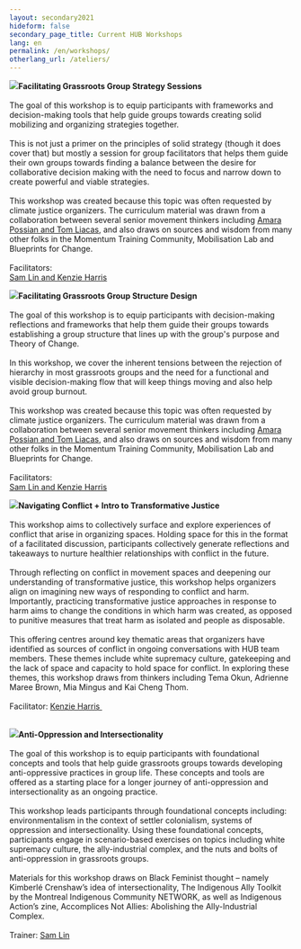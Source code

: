 ```yaml
---
layout: secondary2021
hideform: false
secondary_page_title: Current HUB Workshops
lang: en
permalink: /en/workshops/
otherlang_url: /ateliers/
---
```

![](https://lh3.googleusercontent.com/sOpjxly96id6il1i5luevYlBkpXnHIDAgdZ4idpJ9q-brWe02npc58vT15hUccYdJYDKYZabGGAhKUdX8EuNAgXBJjlklhPcZij5yptVs7Z2fsPtv2Rl41x_yqjToZfOpGTimJDG)**Facilitating Grassroots Group Strategy Sessions**\
\
The goal of this workshop is to equip participants with frameworks and decision-making tools that help guide groups towards creating solid mobilizing and organizing strategies together.\
\
This is not just a primer on the principles of solid strategy (though it does cover that) but mostly a session for group facilitators that helps them guide their own groups towards finding a balance between the desire for collaborative decision making with the need to focus and narrow down to create powerful and viable strategies.\
\
This workshop was created because this topic was often requested by climate justice organizers. The curriculum material was drawn from a collaboration between several senior movement thinkers including [Amara Possian and Tom Liacas](https://www.lehub.ca/en/team/), and also draws on sources and wisdom from many other folks in the Momentum Training Community, Mobilisation Lab and Blueprints for Change.\
\
Facilitators:\
[Sam Lin and Kenzie Harris](https://www.lehub.ca/en/team/)

![](https://lh3.googleusercontent.com/xwDZom1lOh0lRDcERbFqMhqtGWyKu0hYHIPzHEEK4yABPX_Sm96Soz-g96woDipTgUAnnRE6b8zGMkeizZsaP9u8Vrr6Eli5zs0CRvGrdSjuenRlAHvQMcQurjCreRq4d7finpEO)**Facilitating Grassroots Group Structure Design**\
\
The goal of this workshop is to equip participants with decision-making reflections and frameworks that help them guide their groups towards establishing a group structure that lines up with the group's purpose and Theory of Change.\
\
In this workshop, we cover the inherent tensions between the rejection of hierarchy in most grassroots groups and the need for a functional and visible decision-making flow that will keep things moving and also help avoid group burnout.\
\
This workshop was created because this topic was often requested by climate justice organizers. The curriculum material was drawn from a collaboration between several senior movement thinkers including [Amara Possian and Tom Liacas](https://www.lehub.ca/en/team/), and also draws on sources and wisdom from many other folks in the Momentum Training Community, Mobilisation Lab and Blueprints for Change.\
\
Facilitators:\
[Sam Lin and Kenzie Harris](https://www.lehub.ca/en/team/)

![](https://lh3.googleusercontent.com/sZweSYx2nqkeDlUFUjalsRHPf5vLSZjoFHietPuPylQkIs9ShC97Vfr0ypss5X1mLFkKu5QLPo93rDucNp-pcYTepmPQ_095aVYlzx3k_X_QViIZNdIJAh8cYie-HqS7SXBiQAAp)**Navigating Conflict + Intro to Transformative Justice**\
\
This workshop aims to collectively surface and explore experiences of conflict that arise in organizing spaces. Holding space for this in the format of a facilitated discussion, participants collectively generate reflections and takeaways to nurture healthier relationships with conflict in the future.\
\
Through reflecting on conflict in movement spaces and deepening our understanding of transformative justice, this workshop helps organizers align on imagining new ways of responding to conflict and harm. Importantly, practicing transformative justice approaches in response to harm aims to change the conditions in which harm was created, as opposed to punitive measures that treat harm as isolated and people as disposable.\
\
This offering centres around key thematic areas that organizers have identified as sources of conflict in ongoing conversations with HUB team members. These themes include white supremacy culture, gatekeeping and the lack of space and capacity to hold space for conflict. In exploring these themes, this workshop draws from thinkers including Tema Okun, Adrienne Maree Brown, Mia Mingus and Kai Cheng Thom.\
\
Facilitator: [Kenzie Harris ](https://www.lehub.ca/en/team/)

\
![](https://lh6.googleusercontent.com/-Ij5lyOltEno1GAQDf9WvaNq8fs_mPw2COxIC-WK463DRzNg37mgu25luHQB4n6Hm9YgAQldJMcUhdUkPbTO5OP_YMgVlSVtw3xcS9umd5W6ny7Pe_6Uh-kYHT3mBSKlNhi8HXlR)**Anti-Oppression and Intersectionality**\
\
The goal of this workshop is to equip participants with foundational concepts and tools that help guide grassroots groups towards developing anti-oppressive practices in group life. These concepts and tools are offered as a starting place for a longer journey of anti-oppression and intersectionality as an ongoing practice.\
\
This workshop leads participants through foundational concepts including: environmentalism in the context of settler colonialism, systems of oppression and intersectionality. Using these foundational concepts, participants engage in scenario-based exercises on topics including white supremacy culture, the ally-industrial complex, and the nuts and bolts of anti-oppression in grassroots groups.\
\
Materials for this workshop draws on Black Feminist thought – namely Kimberlé Crenshaw’s idea of intersectionality, The Indigenous Ally Toolkit by the Montreal Indigenous Community NETWORK, as well as Indigenous Action’s zine, Accomplices Not Allies: Abolishing the Ally-Industrial Complex. \
\
Trainer: [Sam Lin](https://www.lehub.ca/en/team/)